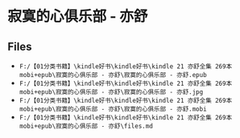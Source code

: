 # 寂寞的心俱乐部 - 亦舒

## Files

- `F:/【01分类书籍】\kindle好书\kindle好书\kindle 21 亦舒全集 269本 mobi+epub\寂寞的心俱乐部 - 亦舒\寂寞的心俱乐部 - 亦舒.epub`
- `F:/【01分类书籍】\kindle好书\kindle好书\kindle 21 亦舒全集 269本 mobi+epub\寂寞的心俱乐部 - 亦舒\寂寞的心俱乐部 - 亦舒.jpg`
- `F:/【01分类书籍】\kindle好书\kindle好书\kindle 21 亦舒全集 269本 mobi+epub\寂寞的心俱乐部 - 亦舒\寂寞的心俱乐部 - 亦舒.mobi`
- `F:/【01分类书籍】\kindle好书\kindle好书\kindle 21 亦舒全集 269本 mobi+epub\寂寞的心俱乐部 - 亦舒\files.md`
